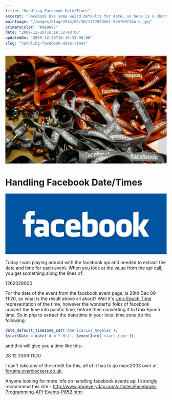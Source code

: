 ```yaml
---
title: "Handling Facebook Date/Times"
excerpt: "Facebook has some weird defaults for date, so here is a short and sweet guide on how to handle them"
mainImage: "/images/blog/2014/06/30/1717899661-5e8fb0f10a-o.jpg"
primaryColor: "#9e9e97"
date: "2009-12-28T16:19:32-08:00"
updatedOn: "2009-12-28T16:19:32-08:00"
slug: "handling-facebook-date-times"
---
```

![Key art for blog post "Handling Facebook Date/Times "](/images/blog/2014/06/30/1717899661-5e8fb0f10a-o.jpg)

# Handling Facebook Date/Times

![Facebook Logo](/images/blog/2009/12/logo_facebook.jpg "300")

Today I was playing around with the facebook api and needed to extract the date and time for each event. When you look at the value from the api call, you get something along the lines of:

1262028000

For the date of the event from the facebook event page, is 28th Dec 09 11:20, so what is the result above all about? Well it's [Unix Epoch Time](http://en.wikipedia.org/wiki/Unix_time#Definition) representation of the time, however the wonderful folks of facebook convert the time into pacific time, before then converting it to Unix Epoch time. So in php to extract the date/time in your local time zone do the following:

```php
date_default_timezone_set('America/Los_Angeles');
$startDate = date('d m Y H:i', $eventInfo['start_time']);
```

and this will give you a time like this:

28 12 2009 11:20

I can't take any of the credit for this, all of it has to go marc2003 over at [forums.overclockers.co.uk](http://forums.overclockers.co.uk/showthread.php?t=18095238).

Anyone looking for more info on handling facebook events api I strongly recommend this site - <http://www.phpeveryday.com/articles/Facebook-Programming-API-Events-P852.html>
